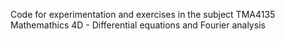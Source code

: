 Code for experimentation and exercises in the subject TMA4135 Mathemathics 4D - Differential equations and Fourier analysis